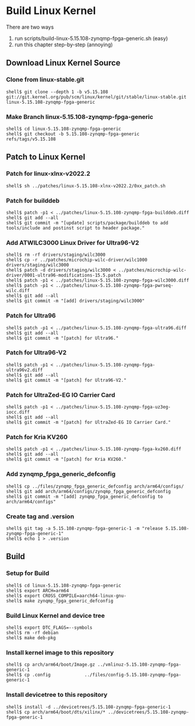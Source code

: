 # Build Linux Kernel

There are two ways

1. run scripts/build-linux-5.15.108-zynqmp-fpga-generic.sh (easy)
2. run this chapter step-by-step (annoying)

## Download Linux Kernel Source

### Clone from linux-stable.git

```console
shell$ git clone --depth 1 -b v5.15.108 git://git.kernel.org/pub/scm/linux/kernel/git/stable/linux-stable.git linux-5.15.108-zynqmp-fpga-generic
```

### Make Branch linux-5.15.108-zynqmp-fpga-generic

```console
shell$ cd linux-5.15.108-zynqmp-fpga-generic
shell$ git checkout -b 5.15.108-zynqmp-fpga-generic refs/tags/v5.15.108
```

## Patch to Linux Kernel

### Patch for linux-xlnx-v2022.2

```console
shell$ sh ../patches/linux-5.15.108-xlnx-v2022.2/0xx_patch.sh
```

### Patch for builddeb

```console
shell$ patch -p1 < ../patches/linux-5.15.108-zynqmp-fpga-builddeb.diff 
shell$ git add --all
shell$ git commit -m "[update] scripts/package/builddeb to add tools/include and postinst script to header package."
```

### Add ATWILC3000 Linux Driver for Ultra96-V2

```console
shell$ rm -rf drivers/staging/wilc3000
shell$ cp -r ../patches/microchip-wilc-driver/wilc1000 drivers/staging/wilc3000
shell$ patch -d drivers/staging/wilc3000 < ../patches/microchip-wilc-driver/0001-ultra96-modifications-15.5.patch
shell$ patch -p1 < ../patches/linux-5.15.108-zynqmp-fpga-wilc3000.diff
shell$ patch -p1 < ../patches/linux-5.15.108-zynqmp-fpga-pwrseq-wilc.diff
shell$ git add --all
shell$ git commit -m "[add] drivers/staging/wilc3000"
```

### Patch for Ultra96

```console
shell$ patch -p1 < ../patches/linux-5.15.108-zynqmp-fpga-ultra96.diff
shell$ git add --all
shell$ git commit -m "[patch] for Ultra96."
```

### Patch for Ultra96-V2

```console
shell$ patch -p1 < ../patches/linux-5.15.108-zynqmp-fpga-ultra96v2.diff 
shell$ git add --all
shell$ git commit -m "[patch] for Ultra96-V2."
```

### Patch for UltraZed-EG IO Carrier Card

```console
shell$ patch -p1 < ../patches/linux-5.15.108-zynqmp-fpga-uz3eg-iocc.diff 
shell$ git add --all
shell$ git commit -m "[patch] for UltraZed-EG IO Carrier Card."
```

### Patch for Kria KV260

```console
shell$ patch -p1 < ../patches/linux-5.15.108-zynqmp-fpga-kv260.diff 
shell$ git add --all
shell$ git commit -m "[patch] for Kria KV260."
```

### Add zynqmp_fpga_generic_defconfig

```console
shell$ cp ../files/zynqmp_fpga_generic_defconfig arch/arm64/configs/
shell$ git add arch/arm64/configs/zynqmp_fpga_generic_defconfig
shell$ git commit -m "[add] zynqmp_fpga_generic_defconfig to arch/arm64/configs"
```

### Create tag and .version

```console
shell$ git tag -a 5.15.108-zynqmp-fpga-generic-1 -m "release 5.15.108-zynqmp-fpga-generic-1"
shell$ echo 1 > .version
```

## Build

### Setup for Build 

```console
shell$ cd linux-5.15.108-zynqmp-fpga-generic
shell$ export ARCH=arm64
shell$ export CROSS_COMPILE=aarch64-linux-gnu-
shell$ make zynqmp_fpga_generic_defconfig
```

### Build Linux Kernel and device tree

```console
shell$ export DTC_FLAGS=--symbols
shell$ rm -rf debian
shell$ make deb-pkg
```

### Install kernel image to this repository

```console
shell$ cp arch/arm64/boot/Image.gz ../vmlinuz-5.15.108-zynqmp-fpga-generic-1
shell$ cp .config             ../files/config-5.15.108-zynqmp-fpga-generic-1
```

### Install devicetree to this repository

```console
shell$ install -d ../devicetrees/5.15.108-zynqmp-fpga-generic-1
shell$ cp arch/arm64/boot/dts/xilinx/* ../devicetrees/5.15.108-zynqmp-fpga-generic-1
```
